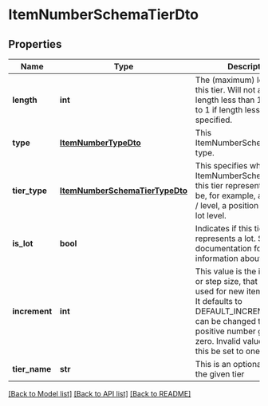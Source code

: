 # ItemNumberSchemaTierDto

## Properties
Name | Type | Description | Notes
------------ | ------------- | ------------- | -------------
**length** | **int** | The (maximum) length for this tier. Will not accept a length less than 1. Defaults to 1 if length less than one is specified. | 
**type** | [**ItemNumberTypeDto**](ItemNumberTypeDto.md) | This ItemNumberSchemaTier&#39;s type. | 
**tier_type** | [**ItemNumberSchemaTierTypeDto**](ItemNumberSchemaTierTypeDto.md) | This specifies which ItemNumberSchemaTierType this tier represents. This can be, for example, a group tier / level, a position level or a lot level. | 
**is_lot** | **bool** | Indicates if this tier represents a lot. See the documentation for more information about lots. | 
**increment** | **int** | This value is the increment, or step size, that should be used for new item numbers. It defaults to DEFAULT_INCREMENT, but can be changed to any other positive number greater than zero. Invalid values make this be set to one &#39;1&#39; | 
**tier_name** | **str** | This is an optional name for the given tier | [optional] 

[[Back to Model list]](../README.md#documentation-for-models) [[Back to API list]](../README.md#documentation-for-api-endpoints) [[Back to README]](../README.md)


